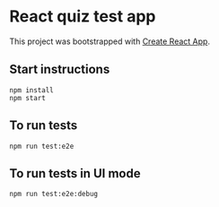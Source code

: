 # React quiz test app

This project was bootstrapped with [Create React App](https://github.com/facebook/create-react-app).

## Start instructions

```
npm install
npm start
```

## To run tests
```
npm run test:e2e
```

## To run tests in UI mode
```
npm run test:e2e:debug
```